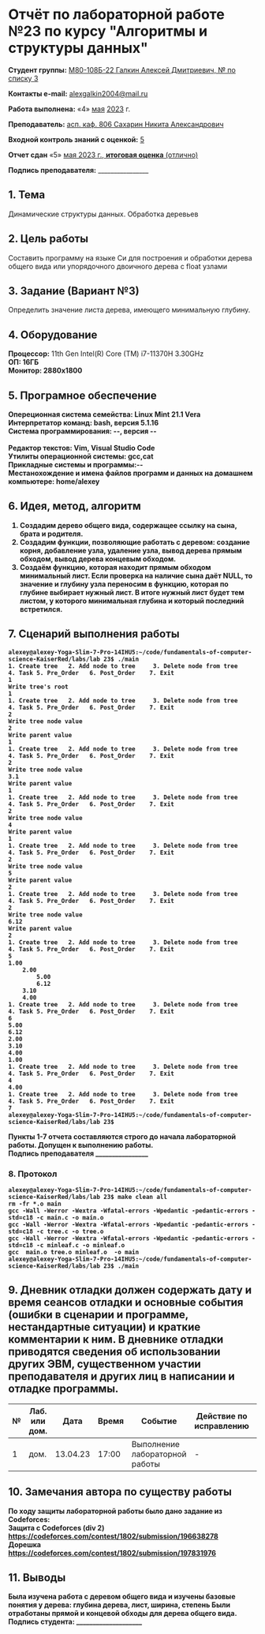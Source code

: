 # **Отчёт по лабораторной работе №23** по курсу "Алгоритмы и структуры данных"

<b>Студент группы:</b> <ins>М80-108Б-22 Галкин Алексей Дмитриевич, № по списку 3</ins> 

<b>Контакты e-mail:</b> <ins>alexgalkin2004@mail.ru</ins>

<b>Работа выполнена:</b> «4» <ins>мая</ins> <ins>2023</ins> г.

<b>Преподаватель:</b> <ins>асп. каф. 806 Сахарин Никита Александрович</ins>

<b>Входной контроль знаний с оценкой:</b> <ins>5</ins>

<b>Отчет сдан</b> «5» <ins>мая<ins> 2023</ins> г., <b>итоговая оценка</b> <ins> (отлично)</ins>

<b>Подпись преподавателя:</b> ________________  

## 1. Тема
Динамические структуры данных. Обработка деревьев
## 2. Цель работы
Составить программу на языке Си для построения и обработки дерева общего вида или упорядочного двоичного дерева с float узлами 
## 3. Задание (Вариант №3)
Определить значение листа дерева, имеющего минимальную глубину.
## 4. Оборудование
<b>Процессор:</b> 11th Gen Intel(R) Core (TM) i7-11370H 3.30GHz<br/>
<b>ОП: 16ГБ <br/>
<b>Монитор: 2880x1800 <br/>
## 5. Програмное обеспечение
<b>Опереционная система семейства: Linux Mint 21.1 Vera<br/>
<b>Интерпретатор команд:</b> bash, версия 5.1.16<br/>
<b>Система программирования:</b> --, версия --<br/>  
<b>Редактор текстов:</b> Vim, Visual Studio Code<br/>
<b>Утилиты операционной системы:</b> gcc,cat<br/>
<b>Прикладные системы и программы:</b>--<br/>
<b>Местанохождение и имена файлов программ и данных на домашнем компьютере:</b> home/alexey<br/>

## 6. Идея, метод, алгоритм   
1. Создадим дерево общего вида, содержащее ссылку на сына, брата и родителя.     
2. Создадим функции, позволяющие работать с деревом: создание корня, добавление узла, удаление узла, вывод дерева прямым обходом, вывод дерева концевым обходом.    
3. Создаём функцию, которая находит прямым обходом минимальный лист. Если проверка на наличие сына даёт NULL, то значение и глубину узла переносим в функцию, которая по глубине выбирает нужный лист. В итоге нужный лист будет тем листом, у которого минимальная глубина и который последний встретился.
## 7. Сценарий выполнения работы
```
alexey@alexey-Yoga-Slim-7-Pro-14IHU5:~/code/fundamentals-of-computer-science-KaiserRed/labs/lab 23$ ./main
1. Create tree	 2. Add node to tree	 3. Delete node from tree	 4. Task 5. Pre_Order	6. Post_Order	 7. Exit 
1
Write tree's root
1
1. Create tree	 2. Add node to tree	 3. Delete node from tree	 4. Task 5. Pre_Order	6. Post_Order	 7. Exit 
2 
Write tree node value
2
Write parent value
1
1. Create tree	 2. Add node to tree	 3. Delete node from tree	 4. Task 5. Pre_Order	6. Post_Order	 7. Exit 
2
Write tree node value
3.1
Write parent value
1
1. Create tree	 2. Add node to tree	 3. Delete node from tree	 4. Task 5. Pre_Order	6. Post_Order	 7. Exit 
2
Write tree node value
4
Write parent value
1
1. Create tree	 2. Add node to tree	 3. Delete node from tree	 4. Task 5. Pre_Order	6. Post_Order	 7. Exit 
2
Write tree node value
5
Write parent value
2
1. Create tree	 2. Add node to tree	 3. Delete node from tree	 4. Task 5. Pre_Order	6. Post_Order	 7. Exit 
2
Write tree node value
6.12
Write parent value
2
1. Create tree	 2. Add node to tree	 3. Delete node from tree	 4. Task 5. Pre_Order	6. Post_Order	 7. Exit 
5
1.00
	2.00
		5.00
		6.12
	3.10
	4.00
1. Create tree	 2. Add node to tree	 3. Delete node from tree	 4. Task 5. Pre_Order	6. Post_Order	 7. Exit 
6
5.00
6.12
2.00
3.10
4.00
1.00
1. Create tree	 2. Add node to tree	 3. Delete node from tree	 4. Task 5. Pre_Order	6. Post_Order	 7. Exit 
4
4.00
1. Create tree	 2. Add node to tree	 3. Delete node from tree	 4. Task 5. Pre_Order	6. Post_Order	 7. Exit 
7
alexey@alexey-Yoga-Slim-7-Pro-14IHU5:~/code/fundamentals-of-computer-science-KaiserRed/labs/lab 23$ 

```
Пункты 1-7 отчета составляются строго до начала лабораторной работы.
Допущен к выполнению работы.  
<b>Подпись преподавателя</b> ________________
### 8. **Протокол**
```
alexey@alexey-Yoga-Slim-7-Pro-14IHU5:~/code/fundamentals-of-computer-science-KaiserRed/labs/lab 23$ make clean all
rm -fr *.o main
gcc -Wall -Werror -Wextra -Wfatal-errors -Wpedantic -pedantic-errors -std=c18 -c main.c -o main.o
gcc -Wall -Werror -Wextra -Wfatal-errors -Wpedantic -pedantic-errors -std=c18 -c tree.c -o tree.o
gcc -Wall -Werror -Wextra -Wfatal-errors -Wpedantic -pedantic-errors -std=c18 -c minleaf.c -o minleaf.o
gcc  main.o tree.o minleaf.o  -o main
alexey@alexey-Yoga-Slim-7-Pro-14IHU5:~/code/fundamentals-of-computer-science-KaiserRed/labs/lab 23$ ./main

```
## 9. Дневник отладки должен содержать дату и время сеансов отладки и основные события (ошибки в сценарии и программе, нестандартные ситуации) и краткие комментарии к ним. В дневнике отладки приводятся сведения об использовании других ЭВМ, существенном участии преподавателя и других лиц в написании и отладке программы.

| № |  Лаб. или дом. | Дата | Время | Событие | Действие по исправлению | Примечание |
| ------ | ------ | ------ | ------ | ------ | ------ | ------ |
| 1 | дом. | 13.04.23 | 17:00 | Выполнение лабораторной работы | - | - |    
## 10. Замечания автора по существу работы
По ходу защиты лабораторной работы было дано задание из Codeforces:    
Защита с Codeforces (div 2)     
https://codeforces.com/contest/1802/submission/196638278    
Дорешка     
https://codeforces.com/contest/1802/submission/197831976
## 11. Выводы
Была изучена работа с деревом общего вида и изучены базовые понятия у дерева: глубина дерева, лист, ширина, степень Были отработаны прямой и концевой обходы для дерева общего вида.    
<b>Подпись студента:</b> ____________________
